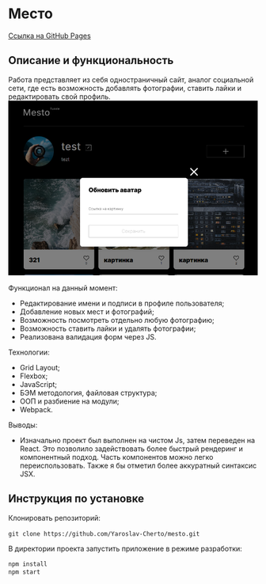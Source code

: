 # Место

[Ссылка на GitHub Pages](https://yaroslav-chertov.github.io/mesto/)

## Описание и функциональность

Работа представляет из себя одностраничный сайт, аналог социальной сети, где есть возможность добавлять фотографии, ставить лайки и редактировать свой профиль.
![](./src/images/Screenshot_readme.png)

Функционал на данный момент:

* Редактирование имени и подписи в профиле пользователя;
* Добавление новых мест и фотографий;
* Возможность посмотреть отдельно любую фотографию;
* Возможность ставить лайки и удалять фотографии;
* Реализована валидация форм через JS.

Технологии:

* Grid Layout;
* Flexbox;
* JavaScript;
* БЭМ методология, файловая структура;
* ООП и разбиение на модули;
* Webpack.

Выводы:

* Изначально проект был выполнен на чистом Js, затем переведен на React. Это позволило задействовать более быстрый рендеринг и компонентный подход. Часть компонентов можно легко переиспользовать. Также я бы отметил более аккуратный синтаксис JSX.

## Инструкция по установке

Клонировать репозиторий:

`
git clone https://github.com/Yaroslav-Cherto/mesto.git
`

В директории проекта запустить приложение в режиме разработки:

```
npm install
npm start
```

